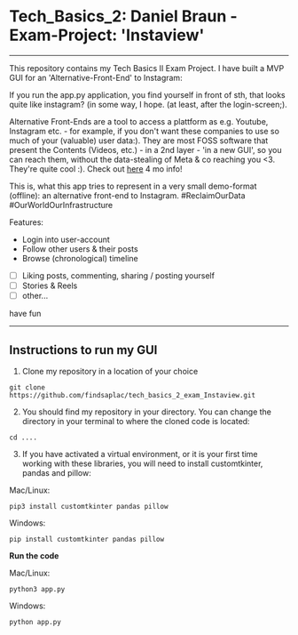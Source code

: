 # Tech_Basics_2: Daniel Braun - Exam-Project: 'Instaview'

---
This repository contains my Tech Basics II Exam Project. I have built a MVP GUI for an 'Alternative-Front-End' to Instagram:

If you run the app.py application, you find yourself in front of sth, that looks quite like instagram? (in some way, I hope. (at least, after the login-screen;). 



Alternative Front-Ends are a tool to access a plattform as e.g. Youtube, Instagram etc. - for example, if you don't want these companies to use so much of your (valuable) user data:). They are most FOSS software that present the Contents (Videos, etc.) - in a 2nd layer - 'in a new GUI', so you can reach them, without the data-stealing of Meta & co reaching you <3. They're quite cool :). Check out [here](https://github.com/mendel5/alternative-front-ends?tab=readme-ov-file) 4 mo info!

This is, what this app tries to represent in a very small demo-format (offline): an alternative front-end to Instagram. #ReclaimOurData #OurWorldOurInfrastructure

Features: 
- Login into user-account
- Follow other users & their posts
- Browse (chronological) timeline
- [ ] Liking posts, commenting, sharing / posting yourself
- [ ] Stories & Reels
- [ ] other...

have fun


---

## Instructions to run my GUI

1. Clone my repository in a location of your choice

```
git clone https://github.com/findsaplac/tech_basics_2_exam_Instaview.git
```

2. You should find my repository in your directory. You can change the directory in your terminal to where the cloned code is located:
```
cd ....
``` 

3. If you have activated a virtual environment, or it is your first time working with these libraries, you will need to install customtkinter, pandas and pillow:

Mac/Linux:
```
pip3 install customtkinter pandas pillow
``` 

Windows:
```
pip install customtkinter pandas pillow
``` 
**Run the code**

Mac/Linux:
```
python3 app.py
```

Windows:
```
python app.py
```
